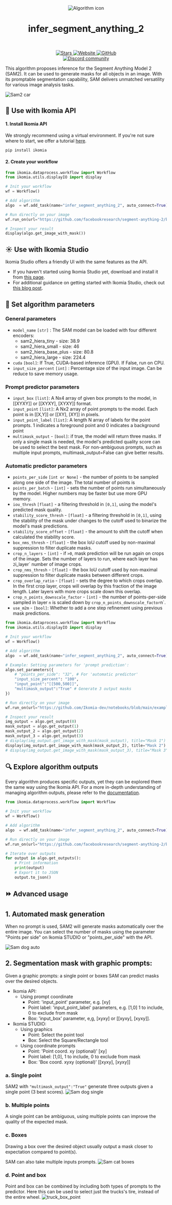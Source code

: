 <div align="center">
  <img src="images/icon.png" alt="Algorithm icon">
  <h1 align="center">infer_segment_anything_2</h1>
</div>
<br />
<p align="center">
    <a href="https://github.com/Ikomia-hub/infer_segment_anything_2">
        <img alt="Stars" src="https://img.shields.io/github/stars/Ikomia-hub/infer_segment_anything_2">
    </a>
    <a href="https://app.ikomia.ai/hub/">
        <img alt="Website" src="https://img.shields.io/website/http/app.ikomia.ai/en.svg?down_color=red&down_message=offline&up_message=online">
    </a>
    <a href="https://github.com/Ikomia-hub/infer_segment_anything_2/blob/main/LICENSE.md">
        <img alt="GitHub" src="https://img.shields.io/github/license/Ikomia-hub/infer_segment_anything_2.svg?color=blue">
    </a>    
    <br>
    <a href="https://discord.com/invite/82Tnw9UGGc">
        <img alt="Discord community" src="https://img.shields.io/badge/Discord-white?style=social&logo=discord">
    </a> 
</p>

This algorithm proposes inference for the Segment Anything Model 2 (SAM2). It can be used to generate masks for all objects in an image. With its promptable segmentation capability, SAM delivers unmatched versatility for various image analysis tasks. 

![Sam2 car](https://raw.githubusercontent.com/Ikomia-hub/infer_segment_anything_2/main/output_auto.jpg)

## :rocket: Use with Ikomia API

#### 1. Install Ikomia API

We strongly recommend using a virtual environment. If you're not sure where to start, we offer a tutorial [here](https://www.ikomia.ai/blog/a-step-by-step-guide-to-creating-virtual-environments-in-python).

```sh
pip install ikomia
```

#### 2. Create your workflow
```python
from ikomia.dataprocess.workflow import Workflow
from ikomia.utils.displayIO import display

# Init your workflow
wf = Workflow()

# Add algorithm
algo  = wf.add_task(name="infer_segment_anything_2", auto_connect=True)

# Run directly on your image
wf.run_on(url="https://github.com/facebookresearch/segment-anything-2/blob/main/notebooks/images/cars.jpg?raw=true")

# Inspect your result
display(algo.get_image_with_mask())
```

## :sunny: Use with Ikomia Studio

Ikomia Studio offers a friendly UI with the same features as the API.
- If you haven't started using Ikomia Studio yet, download and install it from [this page](https://www.ikomia.ai/studio).
- For additional guidance on getting started with Ikomia Studio, check out [this blog post](https://www.ikomia.ai/blog/how-to-get-started-with-ikomia-studio).

## :pencil: Set algorithm parameters
### General parameters
- `model_name` `[str]` : The SAM model can be loaded with four different encoders:
    - sam2_hiera_tiny - size: 38.9
    - sam2_hiera_small - size: 46
    - sam2_hiera_base_plus - size: 80.8
    - sam2_hiera_large - size: 224.4
- `cuda` `[bool]`: If True, CUDA-based inference (GPU). If False, run on CPU.
- `input_size_percent` `[int]` : Percentage size of the input image. Can be reduce to save memory usage. 

### Prompt predictor parameters
- `input_box` `[list]`: A Nx4 array of given box prompts to the  model, in [[XYXY]] or [[XYXY], [XYXY]] format.
- `input_point` `[list]`: A Nx2 array of point prompts to the model. Each point is in [[X,Y]] or [[XY], [XY]] in pixels.
- `input_point_label` `[list]`: A length N array of labels for the point prompts. 1 indicates a foreground point and 0 indicates a background point
- `multimask_output` - `[bool]`: if true, the model will return three masks. If only a single mask is needed, the model's predicted quality score can be used to select the best mask. For non-ambiguous prompts, such as multiple input prompts, multimask_output=False can give better results.


### Automatic predictor parameters
- `points_per_side` `[int or None]` - the number of points to be sampled
along one side of the image. The total number of points is
- `points_per_batch` - `[int]` - sets the number of points run simultaneously
by the model. Higher numbers may be faster but use more GPU memory.
- `iou_thresh` `[float]` - a filtering threshold in `[0,1]`, using the
model's predicted mask quality.
- `stability_score_thresh` - `[float]` - a filtering threshold in `[0,1]`, using
the stability of the mask under changes to the cutoff used to binarize
the model's mask predictions.
- `stability_score_offset` - `[float]` - the amount to shift the cutoff when
calculated the stability score.
- `box_nms_thresh` - `[float]` - the box IoU cutoff used by non-maximal
suppression to filter duplicate masks.
- `crop_n_layers` - `[int]` - if `>0`, mask prediction will be run again on
crops of the image. Sets the number of layers to run, where each
layer has `2`i_layer` number of image crops.
- `crop_nms_thresh` - `[float]` - the box IoU cutoff used by non-maximal
suppression to filter duplicate masks between different crops.
- `crop_overlap_ratio` - `[float]` - sets the degree to which crops overlap.
In the first crop layer, crops will overlap by this fraction of
the image length. Later layers with more crops scale down this overlap.
- `crop_n_points_downscale_factor` - `[int]` - the number of points-per-side
sampled in layer `n` is scaled down by `crop_n_points_downscale_factor`n`.
- `use_m2m` - `[bool]`: Whether to add a one step refinement using previous mask predictions.


```python
from ikomia.dataprocess.workflow import Workflow
from ikomia.utils.displayIO import display

# Init your workflow
wf = Workflow()

# Add algorithm
algo  = wf.add_task(name="infer_segment_anything_2", auto_connect=True)

# Example: Setting parameters for 'prompt prediction':
algo.set_parameters({
    # "points_per_side": "32", # For 'automatic predictor'
    "input_size_percent": "100",
    "input_point":"[[500,500]]",
    "multimask_output":"True" # Generate 3 output masks
})

# Run directly on your image
wf.run_on(url="https://github.com/Ikomia-dev/notebooks/blob/main/examples/img/img_cat.jpg?raw=true")

# Inspect your result
img_output = algo.get_output(0)
mask_output = algo.get_output(1)
mask_output_2 = algo.get_output(2)
mask_output_3 = algo.get_output(3)
# display(img_output.get_image_with_mask(mask_output), title="Mask 1")
display(img_output.get_image_with_mask(mask_output_2), title="Mask 2")
# display(img_output.get_image_with_mask(mask_output_3), title="Mask 3")
```

## :mag: Explore algorithm outputs

Every algorithm produces specific outputs, yet they can be explored them the same way using the Ikomia API. For a more in-depth understanding of managing algorithm outputs, please refer to the [documentation](https://ikomia-dev.github.io/python-api-documentation/advanced_guide/IO_management.html).

```python
from ikomia.dataprocess.workflow import Workflow

# Init your workflow
wf = Workflow()

# Add algorithm
algo  = wf.add_task(name="infer_segment_anything_2", auto_connect=True)

# Run directly on your image
wf.run_on(url="https://github.com/facebookresearch/segment-anything-2/blob/main/notebooks/images/cars.jpg?raw=true")

# Iterate over outputs
for output in algo.get_outputs():
    # Print information
    print(output)
    # Export it to JSON
    output.to_json()
```

## :fast_forward: Advanced usage 

## 1. Automated mask generation
When no prompt is used, SAM2 will generate masks automatically over the entire image. 
You can select the number of masks using the parameter "Points per side" on Ikomia STUDIO or "points_per_side" with the API. 

![Sam dog auto](https://raw.githubusercontent.com/Ikomia-hub/infer_segment_anything/main/images/dog_auto_seg.png)

## 2. Segmentation mask with graphic prompts:
Given a graphic prompts: a single point or boxes SAM can predict masks over the desired objects. 
- Ikomia API: 
    - Using prompt coordinate
        - Point: 'input_point' parameter, e.g. [xy]
        - Point label: 'input_point_label' parameters, e.g. [1,0] 1 to include, 0 to exclude from mask
        - Box: 'input_box' parameter, e,g, [xyxy] or [[xyxy], [xyxy]].
- Ikomia STUDIO:
    - Using graphics
        - Point: Select the point tool
        - Box: Select the Square/Rectangle tool
    - Using coordinate prompts
        - Point: 'Point coord. xy (optional)' [xy]
        - Point label: [1,0], 1 to include, 0 to exclude from mask
        - Box: 'Box coord. xyxy (optional)' [[xyxy], [xyxy]]

### a. Single point 
SAM2 with `"multimask_output":"True"` generate three outputs given a single point (3 best scores). 
![Sam dog single](https://raw.githubusercontent.com/Ikomia-hub/infer_segment_anything/main/images/dog_single_point.png)


### b. Multiple points
A single point can be ambiguous, using multiple points can improve the quality of the expected mask.

### c. Boxes
Drawing a box over the desired object usually output a mask closer to expectation compared to point(s). 

SAM can also take multiple inputs prompts.
![Sam cat boxes](https://raw.githubusercontent.com/Ikomia-hub/infer_segment_anything/main/images/cats_boxes.png)

### d. Point and box

Point and box can be combined by including both types of prompts to the predictor. Here this can be used to select just the trucks's tire, instead of the entire wheel.
![truck_box_point](https://raw.githubusercontent.com/Ikomia-hub/infer_segment_anything/main/images/truck_box_point.png)
